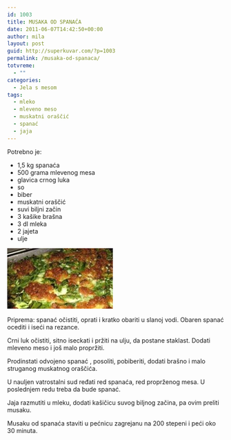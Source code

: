 ```yaml
---
id: 1003
title: MUSAKA OD SPANAĆA
date: 2011-06-07T14:42:50+00:00
author: mila
layout: post
guid: http://superkuvar.com/?p=1003
permalink: /musaka-od-spanaca/
totvreme:
  - ""
categories:
  - Jela s mesom
tags:
  - mleko
  - mleveno meso
  - muskatni oraščić
  - spanać
  - jaja
---
```

Potrebno je:

  * 1,5 kg spanaća
  * 500 grama mlevenog mesa
  * glavica crnog luka
  * so
  * biber
  * muskatni oraščić
  * suvi biljni začin
  * 3 kašike brašna
  * 3 dl mleka
  * 2 jajeta
  * ulje

<img class="alignnone size-medium wp-image-1007" title="spanacmusaka" src="/wp-content/uploads/2011/06/spanacmusaka1-e1307457715488.jpg" alt="" width="245" height="140" /> 

Priprema: spanać očistiti, oprati i kratko obariti u slanoj vodi. Obaren spanać ocediti i iseći na rezance.

Crni luk očistiti, sitno iseckati i pržiti na ulju, da postane staklast. Dodati mleveno meso i još malo propržiti.

Prodinstati odvojeno spanać , posoliti, pobiberiti, dodati brašno i malo struganog muskatnog oraščića.

U nauljen vatrostalni sud ređati red spanaća, red proprženog mesa. U poslednjem redu treba da bude spanać.

Jaja razmutiti u mleku, dodati kašičicu suvog biljnog začina, pa ovim preliti musaku.

Musaku od spanaća staviti u pećnicu zagrejanu na 200 stepeni i peći oko 30 minuta.